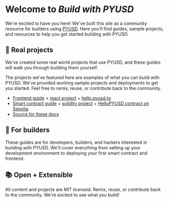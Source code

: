 # Welcome to _Build with PYUSD_

We're excited to have you here! We've built this site as a community resource for builders using [PYUSD](https://www.paypal.com/us/digital-wallet/manage-money/crypto/pyusd). Here you'll find guides, sample projects, and resources to help you get started building with PYUSD.

## 🍜 Real projects

We've created some real world projects that use PYUSD, and these guides will walk you through building them yourself.

The projects we've featured here are examples of what you can build with PYUSD. We've provided working sample projects and deployments to get you started. Feel free to remix, reuse, or contribute back to the community.

- [Frontend guide](/react-frontend/) + [react project](https://github.com/mono-koto/build-with-pyusd/tree/main/frontend) + [hello.pyusd.to](https://hello.pyusd.to)
- [Smart contract guide](/smart-contract/) + [solidity project](https://github.com/mono-koto/build-with-pyusd/tree/main/contracts) + [HelloPYUSD contract on Sepolia](https://sepolia.etherscan.io/address/0xc32ef01341487792201F6EFD908aB52CDC7b0775)
- [Source for these docs](https://github.com/mono-koto/build-with-pyusd/tree/main/docs)

## 🧰 For builders

These guides are for developers, builders, and hackers interested in building with PYUSD. We'll cover everything from setting up your development environment to deploying your first smart contract and frontend.

## 📚 Open + Extensible

All content and projects are MIT licensed. Remix, reuse, or contribute back to the community. We're excited to see what you build!
